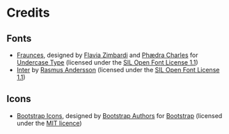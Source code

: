 # Credits

## Fonts

- [Fraunces](https://undercase.xyz/fonts/fraunces), designed by [Flavia Zimbardi](https://twitter.com/flaviazim) and [Phædra Charles](https://twitter.com/phaedracharles) for [Undercase Type](https://undercase.xyz/) (licensed under the [SIL Open Font License 1.1](https://scripts.sil.org/OFL_web))
- [Inter](https://rsms.me/inter/) by [Rasmus Andersson](https://twitter.com/rsms) (licensed under the [SIL Open Font License 1.1](https://scripts.sil.org/OFL_web))

## Icons

- [Bootstrap Icons](https://icons.getbootstrap.com/), designed by [Bootstrap Authors](https://github.com/twbs/icons/graphs/contributors) for [Bootstrap](https://getbootstrap.com/) (licensed under the [MIT licence](https://github.com/twbs/icons/blob/main/LICENSE.md))
